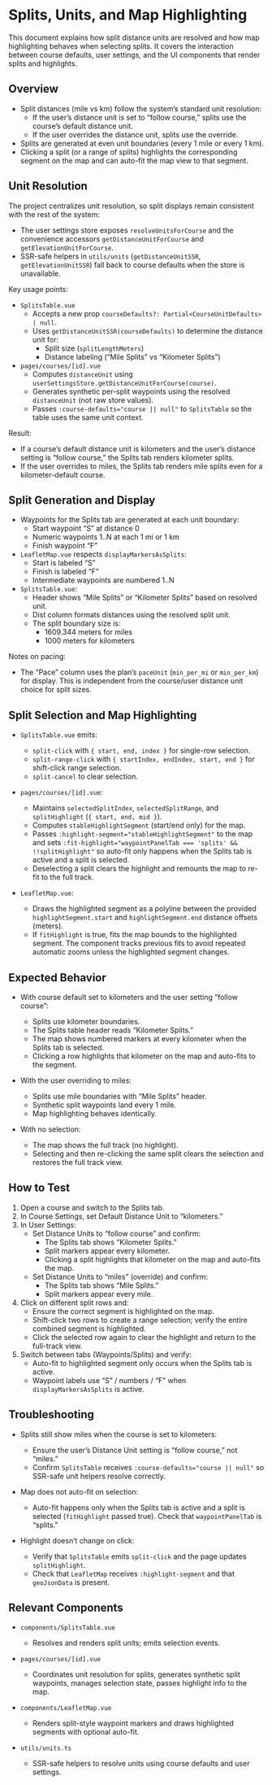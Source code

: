 # Splits, Units, and Map Highlighting

This document explains how split distance units are resolved and how map highlighting behaves when selecting splits. It covers the interaction between course defaults, user settings, and the UI components that render splits and highlights.

## Overview

- Split distances (mile vs km) follow the system’s standard unit resolution:
  - If the user’s distance unit is set to “follow course,” splits use the course’s default distance unit.
  - If the user overrides the distance unit, splits use the override.
- Splits are generated at even unit boundaries (every 1 mile or every 1 km).
- Clicking a split (or a range of splits) highlights the corresponding segment on the map and can auto-fit the map view to that segment.

## Unit Resolution

The project centralizes unit resolution, so split displays remain consistent with the rest of the system:

- The user settings store exposes `resolveUnitsForCourse` and the convenience accessors `getDistanceUnitForCourse` and `getElevationUnitForCourse`.
- SSR-safe helpers in `utils/units` (`getDistanceUnitSSR`, `getElevationUnitSSR`) fall back to course defaults when the store is unavailable.

Key usage points:
- `SplitsTable.vue`
  - Accepts a new prop `courseDefaults?: Partial<CourseUnitDefaults> | null`.
  - Uses `getDistanceUnitSSR(courseDefaults)` to determine the distance unit for:
    - Split size (`splitLengthMeters`)
    - Distance labeling (“Mile Splits” vs “Kilometer Splits”)
- `pages/courses/[id].vue`
  - Computes `distanceUnit` using `userSettingsStore.getDistanceUnitForCourse(course)`.
  - Generates synthetic per-split waypoints using the resolved `distanceUnit` (not raw store values).
  - Passes `:course-defaults="course || null"` to `SplitsTable` so the table uses the same unit context.

Result:
- If a course’s default distance unit is kilometers and the user’s distance setting is “follow course,” the Splits tab renders kilometer splits.
- If the user overrides to miles, the Splits tab renders mile splits even for a kilometer-default course.

## Split Generation and Display

- Waypoints for the Splits tab are generated at each unit boundary:
  - Start waypoint “S” at distance 0
  - Numeric waypoints 1..N at each 1 mi or 1 km
  - Finish waypoint “F”
- `LeafletMap.vue` respects `displayMarkersAsSplits`:
  - Start is labeled “S”
  - Finish is labeled “F”
  - Intermediate waypoints are numbered 1..N
- `SplitsTable.vue`:
  - Header shows “Mile Splits” or “Kilometer Splits” based on resolved unit.
  - Dist column formats distances using the resolved split unit.
  - The split boundary size is:
    - 1609.344 meters for miles
    - 1000 meters for kilometers

Notes on pacing:
- The “Pace” column uses the plan’s `paceUnit` (`min_per_mi` or `min_per_km`) for display. This is independent from the course/user distance unit choice for split sizes.

## Split Selection and Map Highlighting

- `SplitsTable.vue` emits:
  - `split-click` with `{ start, end, index }` for single-row selection.
  - `split-range-click` with `{ startIndex, endIndex, start, end }` for shift-click range selection.
  - `split-cancel` to clear selection.

- `pages/courses/[id].vue`:
  - Maintains `selectedSplitIndex`, `selectedSplitRange`, and `splitHighlight` (`{ start, end, mid }`).
  - Computes `stableHighlightSegment` (start/end only) for the map.
  - Passes `:highlight-segment="stableHighlightSegment"` to the map and sets `:fit-highlight="waypointPanelTab === 'splits' && !!splitHighlight"` so auto-fit only happens when the Splits tab is active and a split is selected.
  - Deselecting a split clears the highlight and remounts the map to re-fit to the full track.

- `LeafletMap.vue`:
  - Draws the highlighted segment as a polyline between the provided `highlightSegment.start` and `highlightSegment.end` distance offsets (meters).
  - If `fitHighlight` is true, fits the map bounds to the highlighted segment. The component tracks previous fits to avoid repeated automatic zooms unless the highlighted segment changes.

## Expected Behavior

- With course default set to kilometers and the user setting “follow course”:
  - Splits use kilometer boundaries.
  - The Splits table header reads “Kilometer Splits.”
  - The map shows numbered markers at every kilometer when the Splits tab is selected.
  - Clicking a row highlights that kilometer on the map and auto-fits to the segment.

- With the user overriding to miles:
  - Splits use mile boundaries with “Mile Splits” header.
  - Synthetic split waypoints land every 1 mile.
  - Map highlighting behaves identically.

- With no selection:
  - The map shows the full track (no highlight).
  - Selecting and then re-clicking the same split clears the selection and restores the full track view.

## How to Test

1. Open a course and switch to the Splits tab.
2. In Course Settings, set Default Distance Unit to “kilometers.”
3. In User Settings:
   - Set Distance Units to “follow course” and confirm:
     - The Splits tab shows “Kilometer Splits.”
     - Split markers appear every kilometer.
     - Clicking a split highlights that kilometer on the map and auto-fits the map.
   - Set Distance Units to “miles” (override) and confirm:
     - The Splits tab shows “Mile Splits.”
     - Split markers appear every mile.
4. Click on different split rows and:
   - Ensure the correct segment is highlighted on the map.
   - Shift-click two rows to create a range selection; verify the entire combined segment is highlighted.
   - Click the selected row again to clear the highlight and return to the full-track view.
5. Switch between tabs (Waypoints/Splits) and verify:
   - Auto-fit to highlighted segment only occurs when the Splits tab is active.
   - Waypoint labels use “S” / numbers / “F” when `displayMarkersAsSplits` is active.

## Troubleshooting

- Splits still show miles when the course is set to kilometers:
  - Ensure the user’s Distance Unit setting is “follow course,” not “miles.”
  - Confirm `SplitsTable` receives `:course-defaults="course || null"` so SSR-safe unit helpers resolve correctly.

- Map does not auto-fit on selection:
  - Auto-fit happens only when the Splits tab is active and a split is selected (`fitHighlight` passed true). Check that `waypointPanelTab` is “splits.”

- Highlight doesn’t change on click:
  - Verify that `SplitsTable` emits `split-click` and the page updates `splitHighlight`.
  - Check that `LeafletMap` receives `:highlight-segment` and that `geoJsonData` is present.

## Relevant Components

- `components/SplitsTable.vue`
  - Resolves and renders split units; emits selection events.

- `pages/courses/[id].vue`
  - Coordinates unit resolution for splits, generates synthetic split waypoints, manages selection state, passes highlight info to the map.

- `components/LeafletMap.vue`
  - Renders split-style waypoint markers and draws highlighted segments with optional auto-fit.

- `utils/units.ts`
  - SSR-safe helpers to resolve units using course defaults and user settings.
